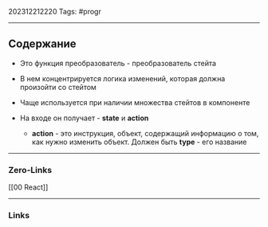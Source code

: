 202312212220
Tags: #progr 

---
## Содержание
 - Это функция преобразователь - преобразователь стейта
 - В нем концентрируется логика изменений, которая должна произойти со стейтом
 - Чаще используется при наличии множества стейтов в компоненте

- На входе он получает - **state** и **action**
	- **action** - это инструкция, объект, содержащий информацию о том, как нужно изменить объект. Должен быть **type** - его название

---
### Zero-Links
[[00 React]]


---
### Links
